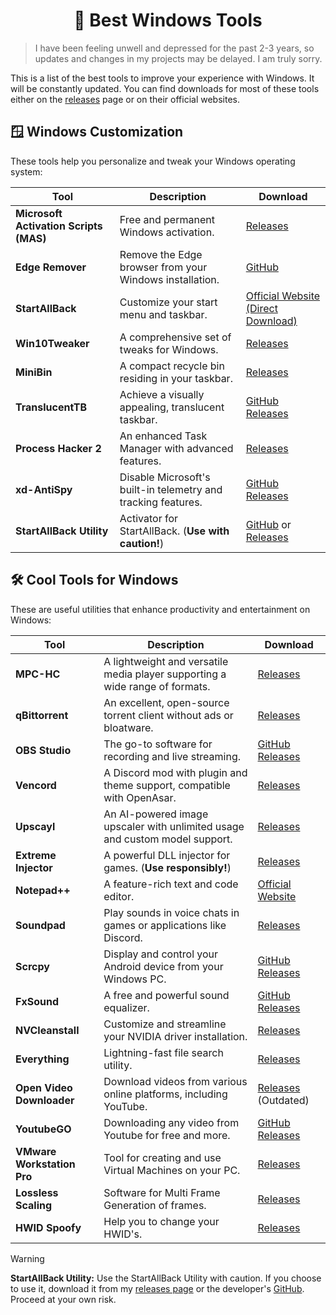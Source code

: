 <h1 align="center">🌵 Best Windows Tools</h1>

> I have been feeling unwell and depressed for the past 2-3 years, so updates and changes in my projects may be delayed. I am truly sorry.

This is a list of the best tools to improve your experience with Windows. It will be constantly updated. You can find downloads for most of these tools either on the [releases](https://github.com/DEADS1KE/Windows-tools/releases) page or on their official websites.

## 🪟 Windows Customization

These tools help you personalize and tweak your Windows operating system:

| Tool                     | Description                                                                 | Download                                                                                       |
| ------------------------ | --------------------------------------------------------------------------- | ---------------------------------------------------------------------------------------------- |
| **Microsoft Activation Scripts (MAS)** | Free and permanent Windows activation.                        | [Releases](https://github.com/SparkleSavvy/Windows-tools/releases/tag/mas)                     |
| **Edge Remover**         | Remove the Edge browser from your Windows installation.                     | [GitHub](https://github.com/he3als/EdgeRemover)                                                |
| **StartAllBack**         | Customize your start menu and taskbar.                                      | [Official Website (Direct Download)](https://www.startallback.com/download.php)                |
| **Win10Tweaker**         | A comprehensive set of tweaks for Windows.                                  | [Releases](https://github.com/SparkleSavvy/Windows-tools/releases/tag/win10tweaker)            |
| **MiniBin**              | A compact recycle bin residing in your taskbar.                             | [Releases](https://github.com/SparkleSavvy/Windows-tools/releases/tag/minibin)                 |
| **TranslucentTB**        | Achieve a visually appealing, translucent taskbar.                          | [GitHub Releases](https://github.com/TranslucentTB/TranslucentTB/releases/latest)              |
| **Process Hacker 2**     | An enhanced Task Manager with advanced features.                            | [Releases](https://github.com/SparkleSavvy/Windows-tools/releases/tag/processhacker2)          |
| **xd-AntiSpy**           | Disable Microsoft's built-in telemetry and tracking features.               | [GitHub Releases](https://github.com/builtbybel/xd-AntiSpy/releases/latest)                    |
| **StartAllBack Utility** | Activator for StartAllBack. (**Use with caution!**)                         | [GitHub](https://github.com/Aetherinox/startallback-utility) or [Releases](https://github.com/SparkleSavvy/Windows-tools/releases/tag/startallblackutility) |

## 🛠️ Cool Tools for Windows

These are useful utilities that enhance productivity and entertainment on Windows:

| Tool                  | Description                                                                        | Download                                                                                               |
| --------------------- | ---------------------------------------------------------------------------------- | ------------------------------------------------------------------------------------------------------ |
| **MPC-HC**            | A lightweight and versatile media player supporting a wide range of formats.       | [Releases](https://github.com/SparkleSavvy/Windows-tools/releases/tag/mpc-hc)                          |
| **qBittorrent**       | An excellent, open-source torrent client without ads or bloatware.                 | [Releases](https://github.com/SparkleSavvy/Windows-tools/releases/tag/qbittorrent)                     |
| **OBS Studio**        | The go-to software for recording and live streaming.                               | [GitHub Releases](https://github.com/obsproject/obs-studio/releases/latest)                            |
| **Vencord**           | A Discord mod with plugin and theme support, compatible with OpenAsar.             | [Releases](https://github.com/SparkleSavvy/Windows-tools/releases/tag/vencord)                         |
| **Upscayl**           | An AI-powered image upscaler with unlimited usage and custom model support.        | [Releases](https://github.com/SparkleSavvy/Windows-tools/releases/tag/upscayl)                         |
| **Extreme Injector**  | A powerful DLL injector for games. (**Use responsibly!**)                          | [Releases](https://github.com/SparkleSavvy/Windows-tools/releases/tag/extremeinjector)                 |
| **Notepad++**         | A feature-rich text and code editor.                                               | [Official Website](https://notepad-plus-plus.org/downloads/)                                           |
| **Soundpad**          | Play sounds in voice chats in games or applications like Discord.                  | [Releases](https://github.com/SparkleSavvy/Windows-tools/releases/tag/soundpad)                        |
| **Scrcpy**            | Display and control your Android device from your Windows PC.                      | [GitHub Releases](https://github.com/Genymobile/scrcpy/releases/latest)                                |
| **FxSound**           | A free and powerful sound equalizer.                                               | [GitHub Releases](https://github.com/fxsound2/fxsound-app/releases/latest)                             |
| **NVCleanstall**      | Customize and streamline your NVIDIA driver installation.                          | [Releases](https://github.com/SparkleSavvy/Windows-tools/releases/tag/nvcleanstall)                    |
| **Everything**        | Lightning-fast file search utility.                                                | [Releases](https://github.com/SparkleSavvy/Windows-tools/releases/tag/everything)                      |
| **Open Video Downloader** | Download videos from various online platforms, including YouTube.              | [Releases](https://github.com/SparkleSavvy/Windows-tools/releases/tag/openvideodownloader) (Outdated)  |
| **YoutubeGO**         | Downloading any video from Youtube for free and more.                              | [GitHub Releases](https://github.com/Efeckc17/YoutubeGO/releases/latest)                               |
| **VMware Workstation Pro** | Tool for creating and use Virtual Machines on your PC.                        | [Releases](https://github.com/SparkleSavvy/Windows-tools/releases/tag/vmwareworkstationpro)            |
| **Lossless Scaling**  | Software for Multi Frame Generation of frames.                                     | [Releases](https://github.com/SparkleSavvy/Windows-tools/releases/tag/losslessscaling)                 |
| **HWID Spoofy**       | Help you to change your HWID's.                                                    | [Releases](https://github.com/SparkleSavvy/Windows-tools/releases/tag/hwidspoofy)                      |
> [!WARNING]
> **StartAllBack Utility:** Use the StartAllBack Utility with caution. If you choose to use it, download it from my [releases page](https://github.com/SparkleSavvy/Windows-tools/releases/tag/startallblackutility) or the developer's [GitHub](https://github.com/Aetherinox/startallback-utility). Proceed at your own risk.
